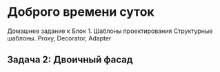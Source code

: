 # Доброго времени суток
Домашнее задание к Блок 1. Шаблоны проектирования
Структурные шаблоны. Proxy, Decorator, Adapter
## Задача 2: Двоичный фасад